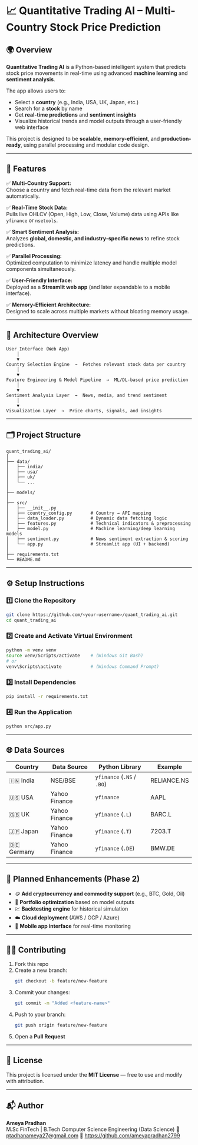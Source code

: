 # 📈 Quantitative Trading AI – Multi-Country Stock Price Prediction

## 🌍 Overview
**Quantitative Trading AI** is a Python-based intelligent system that predicts stock price movements in real-time using advanced **machine learning** and **sentiment analysis**.  

The app allows users to:  
- Select a **country** (e.g., India, USA, UK, Japan, etc.)  
- Search for a **stock** by name  
- Get **real-time predictions** and **sentiment insights**  
- Visualize historical trends and model outputs through a user-friendly web interface  

This project is designed to be **scalable**, **memory-efficient**, and **production-ready**, using parallel processing and modular code design.

---

## 🚀 Features
✅ **Multi-Country Support:**  
Choose a country and fetch real-time data from the relevant market automatically.  

✅ **Real-Time Stock Data:**  
Pulls live OHLCV (Open, High, Low, Close, Volume) data using APIs like `yfinance` or `nsetools`.  

✅ **Smart Sentiment Analysis:**  
Analyzes **global, domestic, and industry-specific news** to refine stock predictions.  

✅ **Parallel Processing:**  
Optimized computation to minimize latency and handle multiple model components simultaneously.  

✅ **User-Friendly Interface:**  
Deployed as a **Streamlit web app** (and later expandable to a mobile interface).  

✅ **Memory-Efficient Architecture:**  
Designed to scale across multiple markets without bloating memory usage.

---

## 🧠 Architecture Overview

```
User Interface (Web App)
    │
    ▼
Country Selection Engine  →  Fetches relevant stock data per country
    │
    ▼
Feature Engineering & Model Pipeline  →  ML/DL-based price prediction
    │
    ▼
Sentiment Analysis Layer  →  News, media, and trend sentiment
    │
    ▼
Visualization Layer  →  Price charts, signals, and insights
```

---

## 🗂️ Project Structure

```
quant_trading_ai/
│
├── data/
│   ├── india/
│   ├── usa/
│   ├── uk/
│   └── ...
│
├── models/
│
├── src/
│   ├── __init__.py
│   ├── country_config.py       # Country → API mapping
│   ├── data_loader.py          # Dynamic data fetching logic
│   ├── features.py             # Technical indicators & preprocessing
│   ├── model.py                # Machine learning/deep learning models
│   ├── sentiment.py            # News sentiment extraction & scoring
│   └── app.py                  # Streamlit app (UI + backend)
│
├── requirements.txt
└── README.md
```

---

## ⚙️ Setup Instructions

### 1️⃣ Clone the Repository
```bash
git clone https://github.com/<your-username>/quant_trading_ai.git
cd quant_trading_ai
```

### 2️⃣ Create and Activate Virtual Environment
```bash
python -m venv venv
source venv/Scripts/activate    # (Windows Git Bash)
# or
venv\Scripts\activate           # (Windows Command Prompt)
```

### 3️⃣ Install Dependencies
```bash
pip install -r requirements.txt
```

### 4️⃣ Run the Application
```bash
python src/app.py
```

---

## 🌐 Data Sources
| Country | Data Source | Python Library | Example |
|----------|--------------|----------------|----------|
| 🇮🇳 India | NSE/BSE | `yfinance` (`.NS` / `.BO`) | RELIANCE.NS |
| 🇺🇸 USA | Yahoo Finance | `yfinance` | AAPL |
| 🇬🇧 UK | Yahoo Finance | `yfinance` (`.L`) | BARC.L |
| 🇯🇵 Japan | Yahoo Finance | `yfinance` (`.T`) | 7203.T |
| 🇩🇪 Germany | Yahoo Finance | `yfinance` (`.DE`) | BMW.DE |

---

## 🧮 Planned Enhancements (Phase 2)
- 🪙 **Add cryptocurrency and commodity support** (e.g., BTC, Gold, Oil)  
- 🧾 **Portfolio optimization** based on model outputs  
- 💹 **Backtesting engine** for historical simulation  
- ☁️ **Cloud deployment** (AWS / GCP / Azure)  
- 📱 **Mobile app interface** for real-time monitoring  

---

## 🧑‍💻 Contributing
1. Fork this repo  
2. Create a new branch:  
   ```bash
   git checkout -b feature/new-feature
   ```
3. Commit your changes:  
   ```bash
   git commit -m "Added <feature-name>"
   ```
4. Push to your branch:  
   ```bash
   git push origin feature/new-feature
   ```
5. Open a **Pull Request**

---

## 🧾 License
This project is licensed under the **MIT License** — free to use and modify with attribution.

---

## 📬 Author
**Ameya Pradhan**  
M.Sc FinTech | B.Tech Computer Science Engineering (Data Science)
📧 ptadhanameya27@gmail.com 
💼 https://github.com/ameyapradhan2799


